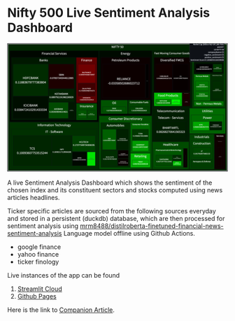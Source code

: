 # Nifty 500 Live Sentiment Analysis Dashboard

![app-img](./res/app.png)

A live Sentiment Analysis Dashboard which shows the sentiment of the chosen index and its constituent sectors and stocks computed using news articles headlines.

Ticker specific articles are sourced from the following sources everyday and stored in a persistent (duckdb) database, which are then processed for sentiment analysis using [mrm8488/distilroberta-finetuned-financial-news-sentiment-analysis](https://huggingface.co/mrm8488/distilroberta-finetuned-financial-news-sentiment-analysis) Language model offline using Github Actions.
- google finance
- yahoo finance
- ticker finology

Live instances of the app can be found
1. [Streamlit Cloud](https://nifty-sad.streamlit.app/)
2. [Github Pages](https://shubxam.github.io/NIFTY_500_live_sentiment.html)

Here is the link to [Companion Article](https://xumitcapital.medium.com/sentiment-analysis-dashboard-using-python-d40506e2709d).
